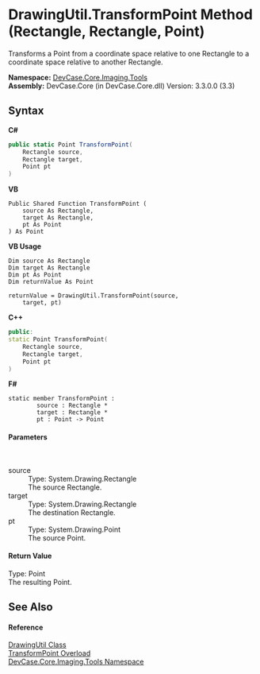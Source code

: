 # DrawingUtil.TransformPoint Method (Rectangle, Rectangle, Point)
 

Transforms a Point from a coordinate space relative to one Rectangle to a coordinate space relative to another Rectangle.

**Namespace:**&nbsp;<a href="N_DevCase_Core_Imaging_Tools">DevCase.Core.Imaging.Tools</a><br />**Assembly:**&nbsp;DevCase.Core (in DevCase.Core.dll) Version: 3.3.0.0 (3.3)

## Syntax

**C#**<br />
``` C#
public static Point TransformPoint(
	Rectangle source,
	Rectangle target,
	Point pt
)
```

**VB**<br />
``` VB
Public Shared Function TransformPoint ( 
	source As Rectangle,
	target As Rectangle,
	pt As Point
) As Point
```

**VB Usage**<br />
``` VB Usage
Dim source As Rectangle
Dim target As Rectangle
Dim pt As Point
Dim returnValue As Point

returnValue = DrawingUtil.TransformPoint(source, 
	target, pt)
```

**C++**<br />
``` C++
public:
static Point TransformPoint(
	Rectangle source, 
	Rectangle target, 
	Point pt
)
```

**F#**<br />
``` F#
static member TransformPoint : 
        source : Rectangle * 
        target : Rectangle * 
        pt : Point -> Point 

```


#### Parameters
&nbsp;<dl><dt>source</dt><dd>Type: System.Drawing.Rectangle<br />The source Rectangle.</dd><dt>target</dt><dd>Type: System.Drawing.Rectangle<br />The destination Rectangle.</dd><dt>pt</dt><dd>Type: System.Drawing.Point<br />The source Point.</dd></dl>

#### Return Value
Type: Point<br />The resulting Point.

## See Also


#### Reference
<a href="T_DevCase_Core_Imaging_Tools_DrawingUtil">DrawingUtil Class</a><br /><a href="Overload_DevCase_Core_Imaging_Tools_DrawingUtil_TransformPoint">TransformPoint Overload</a><br /><a href="N_DevCase_Core_Imaging_Tools">DevCase.Core.Imaging.Tools Namespace</a><br />
